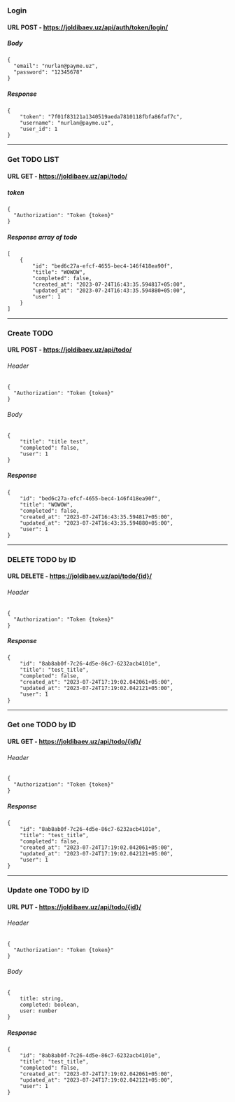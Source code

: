 ### Login
#### URL POST - https://joldibaev.uz/api/auth/token/login/

##### Body
```
{
  "email": "nurlan@payme.uz",
  "password": "12345678"
}
```
##### Response
```
{
    "token": "7f01f83121a1340519aeda7810118fbfa86faf7c",
    "username": "nurlan@payme.uz",
    "user_id": 1
}
```

---------
### Get TODO LIST
#### URL GET - https://joldibaev.uz/api/todo/

##### token
```
{
  "Authorization": "Token {token}"
}
```
##### Response array of todo
```
[
    {
        "id": "bed6c27a-efcf-4655-bec4-146f418ea90f",
        "title": "WOWOW",
        "completed": false,
        "created_at": "2023-07-24T16:43:35.594817+05:00",
        "updated_at": "2023-07-24T16:43:35.594880+05:00",
        "user": 1
    }
]
```
---------

### Create TODO
#### URL POST - https://joldibaev.uz/api/todo/

###### Header
```
{
  "Authorization": "Token {token}"
}
```
###### Body
```
{
    "title": "title test",
    "completed": false,
    "user": 1
}
```
##### Response
```
{
    "id": "bed6c27a-efcf-4655-bec4-146f418ea90f",
    "title": "WOWOW",
    "completed": false,
    "created_at": "2023-07-24T16:43:35.594817+05:00",
    "updated_at": "2023-07-24T16:43:35.594880+05:00",
    "user": 1
}
```
---------


### DELETE TODO by ID
#### URL DELETE - https://joldibaev.uz/api/todo/{id}/
###### Header
```
{
  "Authorization": "Token {token}"
}
```
##### Response
```
{
    "id": "8ab8ab0f-7c26-4d5e-86c7-6232acb4101e",
    "title": "test_title",
    "completed": false,
    "created_at": "2023-07-24T17:19:02.042061+05:00",
    "updated_at": "2023-07-24T17:19:02.042121+05:00",
    "user": 1
}
```
----

### Get one TODO by ID
#### URL GET - https://joldibaev.uz/api/todo/{id}/
###### Header
```
{
  "Authorization": "Token {token}"
}
```
##### Response
```
{
    "id": "8ab8ab0f-7c26-4d5e-86c7-6232acb4101e",
    "title": "test_title",
    "completed": false,
    "created_at": "2023-07-24T17:19:02.042061+05:00",
    "updated_at": "2023-07-24T17:19:02.042121+05:00",
    "user": 1
}
```
----
### Update one TODO by ID
#### URL PUT - https://joldibaev.uz/api/todo/{id}/
###### Header
```
{
  "Authorization": "Token {token}"
}
```
###### Body
```
{
    title: string,
    completed: boolean,
    user: number
}
```
##### Response
```
{
    "id": "8ab8ab0f-7c26-4d5e-86c7-6232acb4101e",
    "title": "test_title",
    "completed": false,
    "created_at": "2023-07-24T17:19:02.042061+05:00",
    "updated_at": "2023-07-24T17:19:02.042121+05:00",
    "user": 1
}
```
